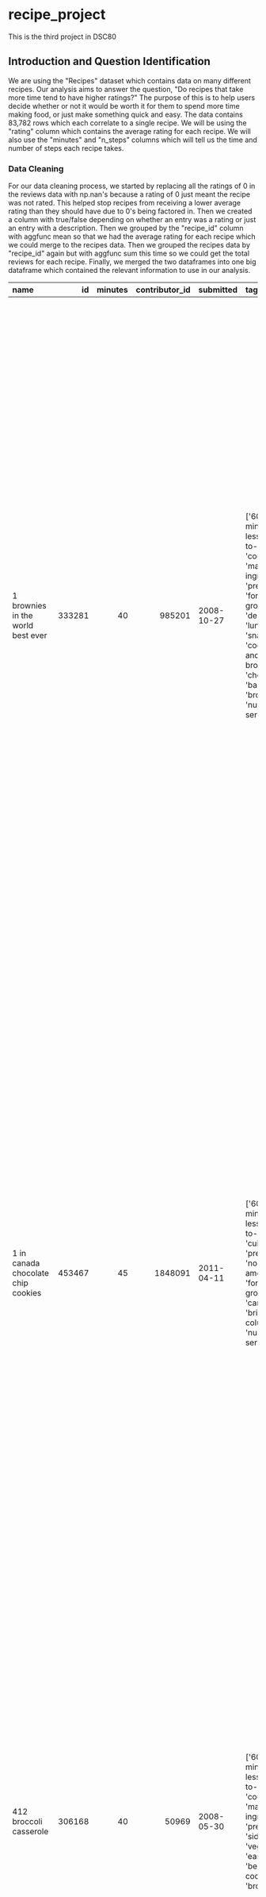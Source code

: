 # recipe_project
This is the third project in DSC80

## Introduction and Question Identification
We are using the "Recipes" dataset which contains data on many different recipes. Our analysis aims to answer the 
question, "Do recipes that take more time tend to have higher ratings?" The purpose of this is to help users decide
whether or not it would be worth it for them to spend more time making food, or just make something quick and easy. The
data contains 83,782 rows which each correlate to a single recipe. We will be using the "rating" column which contains
the average rating for each recipe. We will also use the "minutes" and "n_steps" columns which will tell us the time and 
number of steps each recipe takes.

### Data Cleaning
For our data cleaning process, we started by replacing all the ratings of 0 in the reviews data with np.nan's because a
rating of 0 just meant the recipe was not rated. This helped stop recipes from receiving a lower average rating than 
they should have due to 0's being factored in. Then we created a column with true/false depending on whether an entry 
was a rating or just an entry with a description. Then we grouped by the "recipe_id" column with aggfunc mean so that we
had the average rating for each recipe which we could merge to the recipes data. Then we grouped the recipes data by
"recipe_id" again but with aggfunc sum this time so we could get the total reviews for each recipe.
Finally, we merged the two dataframes into one big dataframe which contained the relevant information to use in our 
analysis.



| name                                 |     id |   minutes |   contributor_id | submitted   | tags | nutrition     |   n_steps | steps                                                                                                                                                                                                                                                                                                                                                                                                                                                                                                                                                                                                                                                                                                                                                                                                                                                                                                                                            | description   | ingredients       |   n_ingredients |   rating |   num_reviews |
|:-------------------------------------|-------:|----------:|-----------------:|:------------|:---------------------------------------------------------------------------------------------------------------------------------------------------------------------------------------------------------------------------------------------------------------------------------------------------|:----------------------------------------------|----------:|:------------------------------------------------------------------------------------------------------------------------------------------------------------------------------------------------------------------------------------------------------------------------------------------------------------------------------------------------------------------------------------------------------------------------------------------------------------------------------------------------------------------------------------------------------------------------------------------------------------------------------------------------------------------------------------------------------------------------------------------------------------------------------------------------------------------------------------------------------------------------------------------------------------------------------------------------------------------------------------------------------------------------------------------------------------------------------------------------------------------------------------------------------------------------------------------------------------------------------------------------------------------------------------------------------------------------------------------------------------------------------------|:----------------------------------------------------------------------------------------------------------------------------------------------------------------------------------------------------------------------------------------------------------------------------------------------------------------------------------------------------------------------------------|:----------------------------------------------------------------------------------------------------------------------------------------------------------------------------------------------------------------------------------------|----------------:|---------:|--------------:|
| 1 brownies in the world    best ever | 333281 |        40 |           985201 | 2008-10-27  | [\'60-minutes-or-less\', \'time-to-make\', \'course\', \'main-ingredient\', \'preparation\', \'for-large-groups\', \'desserts\', \'lunch\', \'snacks\', \'cookies-and-brownies\', \'chocolate\', \'bar-cookies\', \'brownies\', \'number-of-servings\']                                                                        | [138.4, 10.0, 50.0, 3.0, 3.0, 19.0, 6.0]      |        10 | [\'heat the oven to 350f and arrange the rack in the middle\', \'line an 8-by-8-inch glass baking dish with aluminum foil\', \'combine chocolate and butter in a medium saucepan and cook over medium-low heat , stirring frequently , until evenly melted\', \'remove from heat and let cool to room temperature\', \'combine eggs , sugar , cocoa powder , vanilla extract , espresso , and salt in a large bowl and briefly stir until just evenly incorporated\', \'add cooled chocolate and mix until uniform in color\', \'add flour and stir until just incorporated\', \'transfer batter to the prepared baking dish\', \'bake until a tester inserted in the center of the brownies comes out clean , about 25 to 30 minutes\', \'remove from the oven and cool completely before cutting\']                                                                                                                                                                                                                                                                                                                                                                                                                                                                                                                                                                                                   | these are the most; chocolatey, moist, rich, dense, fudgy, delicious brownies that you\'ll ever make.....sereiously! there\'s no doubt that these will be your fav brownies ever for you can add things to them or make them plain.....either way they\'re pure heaven!                                                                                                              | [\'bittersweet chocolate\', \'unsalted butter\', \'eggs\', \'granulated sugar\', \'unsweetened cocoa powder\', \'vanilla extract\', \'brewed espresso\', \'kosher salt\', \'all-purpose flour\']                                                          |               9 |        4 |             1 |
| 1 in canada chocolate chip cookies   | 453467 |        45 |          1848091 | 2011-04-11  | [\'60-minutes-or-less\', \'time-to-make\', \'cuisine\', \'preparation\', \'north-american\', \'for-large-groups\', \'canadian\', \'british-columbian\', \'number-of-servings\']                                                                                                                                      | [595.1, 46.0, 211.0, 22.0, 13.0, 51.0, 26.0]  |        12 | [\'pre-heat oven the 350 degrees f\', \'in a mixing bowl , sift together the flours and baking powder\', \'set aside\', \'in another mixing bowl , blend together the sugars , margarine , and salt until light and fluffy\', \'add the eggs , water , and vanilla to the margarine / sugar mixture and mix together until well combined\', \'add in the flour mixture to the wet ingredients and blend until combined\', \'scrape down the sides of the bowl and add the chocolate chips\', \'mix until combined\', \'scrape down the sides to the bowl again\', \'using an ice cream scoop , scoop evenly rounded balls of dough and place of cookie sheet about 1 - 2 inches apart to allow for spreading during baking\', \'bake for 10 - 15 minutes or until golden brown on the outside and soft & chewy in the center\', \'serve hot and enjoy !\']                                                                                                                                                                                                                                                                                                                                                                                                                                                                                                                                                  | this is the recipe that we use at my school cafeteria for chocolate chip cookies. they must be the best chocolate chip cookies i have ever had! if you don\'t have margarine or don\'t like it, then just use butter (softened) instead.                                                                                                                                            | [\'white sugar\', \'brown sugar\', \'salt\', \'margarine\', \'eggs\', \'vanilla\', \'water\', \'all-purpose flour\', \'whole wheat flour\', \'baking soda\', \'chocolate chips\']                                                                             |              11 |        5 |             1 |
| 412 broccoli casserole               | 306168 |        40 |            50969 | 2008-05-30  | [\'60-minutes-or-less\', \'time-to-make\', \'course\', \'main-ingredient\', \'preparation\', \'side-dishes\', \'vegetables\', \'easy\', \'beginner-cook\', \'broccoli\']                                                                                                                                               | [194.8, 20.0, 6.0, 32.0, 22.0, 36.0, 3.0]     |         6 | [\'preheat oven to 350 degrees\', \'spray a 2 quart baking dish with cooking spray , set aside\', \'in a large bowl mix together broccoli , soup , one cup of cheese , garlic powder , pepper , salt , milk , 1 cup of french onions , and soy sauce\', \'pour into baking dish , sprinkle remaining cheese over top\', \'bake for 25 minutes or until cheese is lightly browned\', \'sprinkle with rest of french fried onions and bake until onions are browned and cheese is bubbly , about 10 more minutes\']                                                                                                                                                                                                                                                                                                                                                                                                                                                                                                                                                                                                                                                                                                                                                                                                                                                                               | since there are already 411 recipes for broccoli casserole posted to "zaar" ,i decided to call this one  #412 broccoli casserole.i don\'t think there are any like this one in the database. i based this one on the famous "green bean casserole" from campbell\'s soup. but i think mine is better since i don\'t like cream of mushroom soup.submitted to "zaar" on may 28th,2008 | [\'frozen broccoli cuts\', \'cream of chicken soup\', \'sharp cheddar cheese\', \'garlic powder\', \'ground black pepper\', \'salt\', \'milk\', \'soy sauce\', \'french-fried onions\']                                                                   |               9 |        5 |             4 |
| millionaire pound cake               | 286009 |       120 |           461724 | 2008-02-12  | [\'time-to-make\', \'course\', \'cuisine\', \'preparation\', \'occasion\', \'north-american\', \'desserts\', \'american\', \'southern-united-states\', \'dinner-party\', \'holiday-event\', \'cakes\', \'dietary\', \'christmas\', \'thanksgiving\', \'low-sodium\', \'low-in-something\', \'taste-mood\', \'sweet\', \'4-hours-or-less\'] | [878.3, 63.0, 326.0, 13.0, 20.0, 123.0, 39.0] |         7 | [\'freheat the oven to 300 degrees\', \'grease a 10-inch tube pan with butter , dust the bottom and sides with flour , and set aside\', \'in a large mixing bowl , cream the butter and sugar with an electric mixer and add the eggs one at a time , beating after each addition\', \'alternately add the flour and milk , stirring till the batter is smooth\', \'add the two extracts and stir till well blended\', \'scrape the batter into the prepared pan and bake till a cake tester or knife blade inserted in the center comes out clean , about 1 1 / 2 hours\', \'cool the cake in the pan on a rack for 5 minutes , then turn it out on the rack to cool completely\']                                                                                                                                                                                                                                                                                                                                                                                                                                                                                                                                                                                                                                                                                                               | why a millionaire pound cake?  because it\'s super rich!  this scrumptious cake is the pride of an elderly belle from jackson, mississippi.  the recipe comes from "the glory of southern cooking" by james villas.                                                                                                                                                                | [\'butter\', \'sugar\', \'eggs\', \'all-purpose flour\', \'whole milk\', \'pure vanilla extract\', \'almond extract\']                                                                                                                                |               7 |        5 |             1 |
| 2000 meatloaf                        | 475785 |        90 |          2202916 | 2012-03-06  | [\'time-to-make\', \'course\', \'main-ingredient\', \'preparation\', \'main-dish\', \'potatoes\', \'vegetables\', \'4-hours-or-less\', \'meatloaf\', \'simply-potatoes2\']                                                                                                                                             | [267.0, 30.0, 12.0, 12.0, 29.0, 48.0, 2.0]    |        17 | [\'pan fry bacon , and set aside on a paper towel to absorb excess grease\', \'mince yellow onion , red bell pepper , and add to your mixing bowl\', \'chop garlic and set aside\', \'put 1tbsp olive oil into a saut pan , along with chopped garlic , teaspoons white pepper and a pinch of kosher salt\', \'bring to a medium heat to sweat your garlic\', \'preheat oven to 350f\', \'coarsely chop your baby spinach add to your heated pan , stir frequently for approximately 5 min to wilt\', \'add your spinach to the mixing bowl\', \'chop your now cooled bacon , and add it to the mixing bowl\', \'add your meatloaf mix to the bowl , with one egg and mix till thoroughly combined\', \'add your goat cheese , one egg , 1 / 8 tsp white pepper and 1 / 8 tsp of kosher salt and mix till thoroughly combined\', \'transfer to a 9x5 meatloaf pan , and cook for 60 min or until the internal temperature is at least 160f\', \'let stand for 5min\', \'melt 1tbsp unsalted butter into a frying pan , and cook up to three eggs at a time\', \'crack each egg into a separate dish , in order to prevent egg shells from reaching the pan , then add salt and pepper to taste\', \'wait until the egg whites are firm looking , but slightly runny on top before flipping your eggs\', \'after flipping , wait 10~20 seconds before removing each egg and placing it over your slices of meatloaf\'] | ready, set, cook! special edition contest entry: a mediterranean flavor inspired meatloaf dish. featuring: simply potatoes - shredded hash browns, egg, bacon, spinach, red bell pepper, and goat cheese.                                                                                                                                                                         | [\'meatloaf mixture\', \'unsmoked bacon\', \'goat cheese\', \'unsalted butter\', \'eggs\', \'baby spinach\', \'yellow onion\', \'red bell pepper\', \'simply potatoes shredded hash browns\', \'fresh garlic\', \'kosher salt\', \'white pepper\', \'olive oil\'] |              13 |        5 |             2 |


<iframe src="assets/plot.html" width=800 height=600 frameBorder=0></iframe>

> This plot shows the relationship between the time (in minutes) it takes to make each recipe as well as the rating.
Even though there are some outliers, we can generally see that recipes that take more time to make tend to have 
higher ratings.


|   recipe_id | rating |
|------------:|---------:|
|          38 |  4.25    |
|          40 |  5       |
|          41 |  4       |
|          43 |  1       |
|          45 |  3       |
|          49 |  5       |
|          50 |  4       |
|          53 |  3       |
|          55 |  5       |
|          58 |  4.66667 |

> This dataframe is grouped by recipe id with aggfun 'mean'; it shows us the average rating for each recipe; the first 
> 10 rows of the dataframe are shown.

## NMAR Analysis

The rating column was NMAR dependent on the number of steps; we determined this by running a permutation test comparing
the 'n_steps' and the 'rating' columm. We obtained a p-value of 0.0 upon running the test 1000 timmes which told us that
it is very unlikely that the data was missing due to random chance.

## Missingness Dependency 

> The results of this permutation test showed us that there was an extremely unlikely chance that the missingness of the
> rating column had nothing to do with the "n_steps" column; we obtained a p-value of 0.0 which meant that we should 
> reject the null hypothesis.

<iframe src="assets/plot2.html" width=800 height=600 frameBorder=0></iframe>

> The results of this permutation did not wield any significant results. We obtained a p_value of 0.305 which led us to 
> conclude that it was unlikely the missingness of the "rating" column was related to the values in the "minutes" column. 
> Because of our results we failed to reject the null hypothesis. (the graph looks bizarre but it is due to several 
> massive outliers)

<iframe src="assets/plot3.html" width=800 height=600 frameBorder=0></iframe>

## Null and Alternative Hypothesis
>For our work, our null hypothesis was that "There is no relationship between how long a recipe takes to complete and 
> its average rating". 
> Our alternative hypothesis was "If a recipe takes longer than 1000 minutes, it is more likely to have a higher average
> rating". We used the difference in means as our test statistic and set a significance level of 0.05. The resulting 
> p_value for our test was 0.14 which meant we failed to reject the null. We decided that the difference in means of
> ratings was a good test statistic because we were trying to decide whether or not it was worth it to spend more time
> in the kitchen. If we used to absolute difference for example, we could have ended up with data that support our 
> alternative hypothesis when in reality it was the faster recipes that were higher.

